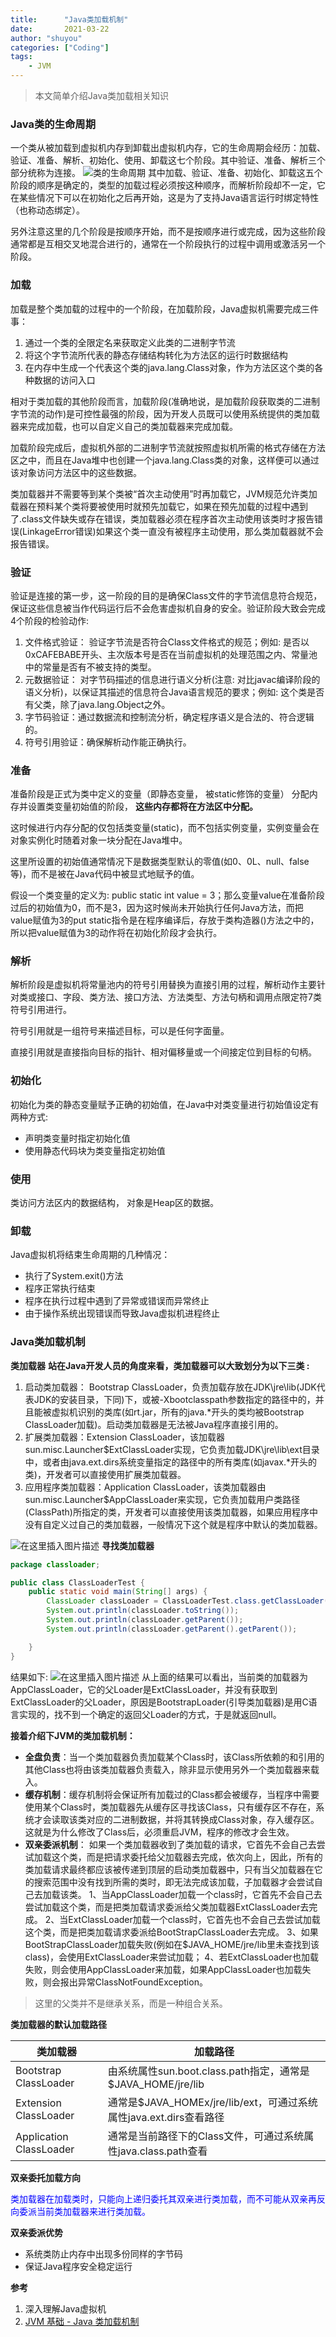 ```yaml
---
title:      "Java类加载机制"
date:       2021-03-22
author: "shuyou"
categories: ["Coding"]
tags:
    - JVM
---
```


>本文简单介绍Java类加载相关知识

### Java类的生命周期
一个类从被加载到虚拟机内存到卸载出虚拟机内存，它的生命周期会经历：加载、验证、准备、解析、初始化、使用、卸载这七个阶段。其中验证、准备、解析三个部分统称为连接。
![类的生命周期](https://img-blog.csdnimg.cn/20210322133225873.png?x-oss-process=image/watermark,type_ZmFuZ3poZW5naGVpdGk,shadow_10,text_aHR0cHM6Ly9ibG9nLmNzZG4ubmV0L0NhcnJvdFpzeQ==,size_16,color_FFFFFF,t_70)
其中加载、验证、准备、初始化、卸载这五个阶段的顺序是确定的，类型的加载过程必须按这种顺序，而解析阶段却不一定，它在某些情况下可以在初始化之后再开始，这是为了支持Java语言运行时绑定特性（也称动态绑定）。

另外注意这里的几个阶段是按顺序开始，而不是按顺序进行或完成，因为这些阶段通常都是互相交叉地混合进行的，通常在一个阶段执行的过程中调用或激活另一个阶段。

### 加载
加载是整个类加载的过程中的一个阶段，在加载阶段，Java虚拟机需要完成三件事：

 1. 通过一个类的全限定名来获取定义此类的二进制字节流
 2. 将这个字节流所代表的静态存储结构转化为方法区的运行时数据结构
 3. 在内存中生成一个代表这个类的java.lang.Class对象，作为方法区这个类的各种数据的访问入口

相对于类加载的其他阶段而言，加载阶段(准确地说，是加载阶段获取类的二进制字节流的动作)是可控性最强的阶段，因为开发人员既可以使用系统提供的类加载器来完成加载，也可以自定义自己的类加载器来完成加载。

 加载阶段完成后，虚拟机外部的二进制字节流就按照虚拟机所需的格式存储在方法区之中，而且在Java堆中也创建一个java.lang.Class类的对象，这样便可以通过该对象访问方法区中的这些数据。

类加载器并不需要等到某个类被“首次主动使用”时再加载它，JVM规范允许类加载器在预料某个类将要被使用时就预先加载它，如果在预先加载的过程中遇到了.class文件缺失或存在错误，类加载器必须在程序首次主动使用该类时才报告错误(LinkageError错误)如果这个类一直没有被程序主动使用，那么类加载器就不会报告错误。

### 验证
验证是连接的第一步，这一阶段的目的是确保Class文件的字节流信息符合规范，保证这些信息被当作代码运行后不会危害虚拟机自身的安全。验证阶段大致会完成4个阶段的检验动作:

 1. 文件格式验证： 验证字节流是否符合Class文件格式的规范；例如: 是否以0xCAFEBABE开头、主次版本号是否在当前虚拟机的处理范围之内、常量池中的常量是否有不被支持的类型。
 2. 元数据验证： 对字节码描述的信息进行语义分析(注意: 对比javac编译阶段的语义分析)，以保证其描述的信息符合Java语言规范的要求；例如: 这个类是否有父类，除了java.lang.Object之外。
 3. 字节码验证：通过数据流和控制流分析，确定程序语义是合法的、符合逻辑的。
 4. 符号引用验证：确保解析动作能正确执行。

### 准备
准备阶段是正式为类中定义的变量（即静态变量， 被static修饰的变量） 分配内存并设置类变量初始值的阶段， **这些内存都将在方法区中分配。**

这时候进行内存分配的仅包括类变量(static)，而不包括实例变量，实例变量会在对象实例化时随着对象一块分配在Java堆中。

这里所设置的初始值通常情况下是数据类型默认的零值(如0、0L、null、false等)，而不是被在Java代码中被显式地赋予的值。

假设一个类变量的定义为: public static int value = 3；那么变量value在准备阶段过后的初始值为0，而不是3，因为这时候尚未开始执行任何Java方法，而把value赋值为3的put static指令是在程序编译后，存放于类构造器<clinit>()方法之中的，所以把value赋值为3的动作将在初始化阶段才会执行。

### 解析
解析阶段是虚拟机将常量池内的符号引用替换为直接引用的过程，解析动作主要针对类或接口、字段、类方法、接口方法、方法类型、方法句柄和调用点限定符7类符号引用进行。

符号引用就是一组符号来描述目标，可以是任何字面量。 

直接引用就是直接指向目标的指针、相对偏移量或一个间接定位到目标的句柄。

### 初始化
初始化为类的静态变量赋予正确的初始值，在Java中对类变量进行初始值设定有两种方式:

 - 声明类变量时指定初始化值
 - 使用静态代码块为类变量指定初始值

### 使用
类访问方法区内的数据结构， 对象是Heap区的数据。

### 卸载
Java虚拟机将结束生命周期的几种情况：

 - 执行了System.exit()方法
 - 程序正常执行结束
 - 程序在执行过程中遇到了异常或错误而异常终止
 - 由于操作系统出现错误而导致Java虚拟机进程终止

### Java类加载机制
**类加载器**
**站在Java开发人员的角度来看，类加载器可以大致划分为以下三类 :**

 1. 启动类加载器： Bootstrap ClassLoader，负责加载存放在JDK\jre\lib(JDK代表JDK的安装目录，下同)下，或被-Xbootclasspath参数指定的路径中的，并且能被虚拟机识别的类库(如rt.jar，所有的java.*开头的类均被Bootstrap ClassLoader加载)。启动类加载器是无法被Java程序直接引用的。
 2. 扩展类加载器：Extension ClassLoader，该加载器 sun.misc.Launcher$ExtClassLoader实现，它负责加载JDK\jre\lib\ext目录中，或者由java.ext.dirs系统变量指定的路径中的所有类库(如javax.*开头的类)，开发者可以直接使用扩展类加载器。
 3. 应用程序类加载器：Application ClassLoader，该类加载器由sun.misc.Launcher$AppClassLoader来实现，它负责加载用户类路径(ClassPath)所指定的类，开发者可以直接使用该类加载器，如果应用程序中没有自定义过自己的类加载器，一般情况下这个就是程序中默认的类加载器。

![在这里插入图片描述](https://img-blog.csdnimg.cn/20210322180011328.png?x-oss-process=image/watermark,type_ZmFuZ3poZW5naGVpdGk,shadow_10,text_aHR0cHM6Ly9ibG9nLmNzZG4ubmV0L0NhcnJvdFpzeQ==,size_16,color_FFFFFF,t_70)
**寻找类加载器**

```java
package classloader;

public class ClassLoaderTest {
    public static void main(String[] args) {
        ClassLoader classLoader = ClassLoaderTest.class.getClassLoader();
        System.out.println(classLoader.toString());
        System.out.println(classLoader.getParent());
        System.out.println(classLoader.getParent().getParent());

    }
}
```
结果如下:
![在这里插入图片描述](https://img-blog.csdnimg.cn/20210322182737715.png)
从上面的结果可以看出，当前类的加载器为AppClassLoader，它的父Loader是ExtClassLoader，并没有获取到ExtClassLoader的父Loader，原因是BootstrapLoader(引导类加载器)是用C语言实现的，找不到一个确定的返回父Loader的方式，于是就返回null。

**接着介绍下JVM的类加载机制：**
 - **全盘负责**：当一个类加载器负责加载某个Class时，该Class所依赖的和引用的其他Class也将由该类加载器负责载入，除非显示使用另外一个类加载器来载入。
 - **缓存机制**：缓存机制将会保证所有加载过的Class都会被缓存，当程序中需要使用某个Class时，类加载器先从缓存区寻找该Class，只有缓存区不存在，系统才会读取该类对应的二进制数据，并将其转换成Class对象，存入缓存区。这就是为什么修改了Class后，必须重启JVM，程序的修改才会生效。
 - **双亲委派机制**： 如果一个类加载器收到了类加载的请求，它首先不会自己去尝试加载这个类，而是把请求委托给父加载器去完成，依次向上，因此，所有的类加载请求最终都应该被传递到顶层的启动类加载器中，只有当父加载器在它的搜索范围中没有找到所需的类时，即无法完成该加载，子加载器才会尝试自己去加载该类。
	1、当AppClassLoader加载一个class时，它首先不会自己去尝试加载这个类，而是把类加载请求委派给父类加载器ExtClassLoader去完成。
	2、当ExtClassLoader加载一个class时，它首先也不会自己去尝试加载这个类，而是把类加载请求委派给BootStrapClassLoader去完成。
	3、如果BootStrapClassLoader加载失败(例如在$JAVA_HOME/jre/lib里未查找到该class)，会使用ExtClassLoader来尝试加载；
	4、若ExtClassLoader也加载失败，则会使用AppClassLoader来加载，如果AppClassLoader也加载失败，则会报出异常ClassNotFoundException。

>这里的父类并不是继承关系，而是一种组合关系。

**类加载器的默认加载路径**

|类加载器|加载路径 |
|-----|-----|
| Bootstrap ClassLoader   | 由系统属性sun.boot.class.path指定，通常是$JAVA_HOME/jre/lib |
| Extension ClassLoader   | 通常是$JAVA_HOMEx/jre/lib/ext，可通过系统属性java.ext.dirs查看路径  |
| Application ClassLoader | 通常是当前路径下的Class文件，可通过系统属性java.class.path查看 |

**双亲委托加载方向**

<font color=#00f >类加载器在加载类时，只能向上递归委托其双亲进行类加载，而不可能从双亲再反向委派当前类加载器来进行类加载。</font>

**双亲委派优势**

 - 系统类防止内存中出现多份同样的字节码
 - 保证Java程序安全稳定运行


**参考**

 1. 深入理解Java虚拟机
 2. [JVM 基础 - Java 类加载机制](https://www.pdai.tech/md/java/jvm/java-jvm-classload.html#%E7%B1%BB%E5%8A%A0%E8%BD%BD%E5%99%A8-jvm%E7%B1%BB%E5%8A%A0%E8%BD%BD%E6%9C%BA%E5%88%B6)

